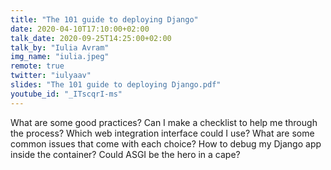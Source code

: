 ```yaml
---
title: "The 101 guide to deploying Django"
date: 2020-04-10T17:10:00+02:00
talk_date: 2020-09-25T14:25:00+02:00
talk_by: "Iulia Avram"
img_name: "iulia.jpeg"
remote: true
twitter: "iulyaav"
slides: "The 101 guide to deploying Django.pdf"
youtube_id: "_ITscqrI-ms"
---
```


What are some good practices? Can I make a checklist to help me through the process?
Which web integration interface could I use? What are some common issues that come with each choice?
How to debug my Django app inside the container?
Could ASGI be the hero in a cape?
